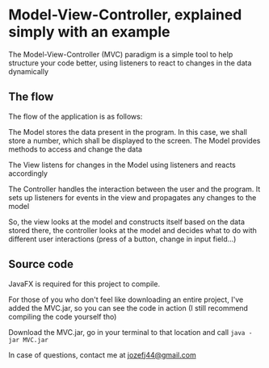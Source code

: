 # Model-View-Controller, explained simply with an example

The Model-View-Controller (MVC) paradigm is a simple tool to help structure
your code better, using listeners to react to changes in the data dynamically

## The flow
The flow of the application is as follows:

The Model stores the data present in the program. In this case, we shall store
a number, which shall be displayed to the screen. 
The Model provides methods to access and change the data

The View listens for changes in the Model using listeners and reacts accordingly

The Controller handles the interaction between the user and the program.
It sets up listeners for events in the view and propagates any changes to the model

So, the view looks at the model and constructs itself based on the data stored there, the controller looks at the model and decides what to do with different user interactions
(press of a button, change in input field...)

## Source code

JavaFX is required for this project to compile.

For those of you who don't feel like downloading an entire project, I've added the MVC.jar, so you can see the code in action (I still recommend compiling the code yourself tho)

Download the MVC.jar, go in your terminal to that location and call
`java -jar MVC.jar`

In case of questions, contact me at jozefj44@gmail.com
